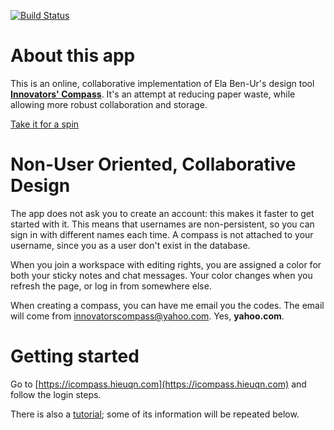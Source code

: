 [![Build Status](https://travis-ci.org/thecardkid/icompass.svg?branch=develop)](https://travis-ci.org/thecardkid/icompass)

# About this app
This is an online, collaborative implementation of Ela Ben-Ur's design tool [**Innovators' Compass**](http://innovatorscompass.org). It's an attempt at reducing paper waste, while allowing more robust collaboration and storage.

[Take it for a spin](http://innovatorscompass.org)

# Non-User Oriented, Collaborative Design
The app does not ask you to create an account: this makes it faster to get started with it. This means that usernames are non-persistent, so you can sign in with different names each time. A compass is not attached to your username, since you as a user don't exist in the database.

When you join a workspace with editing rights, you are assigned a color for both your sticky notes and chat messages. Your color changes when you refresh the page, or log in from somewhere else.

When creating a compass, you can have me email you the codes. The email will come from innovatorscompass@yahoo.com. Yes, **yahoo.com**.

# Getting started

Go to [https://icompass.hieuqn.com](https://icompass.hieuqn.com) and follow the login steps.

There is also a [tutorial](https://icompass.hieuqn.com/tutorial); some of its information will be repeated below.

